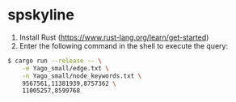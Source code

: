 # spskyline
1. Install Rust (https://www.rust-lang.org/learn/get-started)
2. Enter the following command in the shell to execute the query:
```bash
$ cargo run --release -- \
    -e Yago_small/edge.txt \
    -n Yago_small/node_keywords.txt \
    9567561,11381939,8757362 \
    11005257,8599768
```

